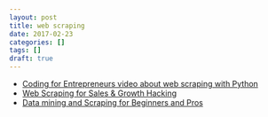 ```yaml
---
layout: post
title: web scraping
date: 2017-02-23
categories: []
tags: []
draft: true
---
```


- [Coding for Entrepreneurs video about web scraping with Python](https://www.youtube.com/watch?v=3xQTJi2tqgk)
- [Web Scraping for Sales &amp; Growth Hacking](https://www.udemy.com/learn-web-scraping-in-minutes/?dtcode=V0cBfB81lfDt)
- [Data mining and Scraping for Beginners and Pros](https://www.udemy.com/scraping-and-data-mining-for-beginners-and-pros)
